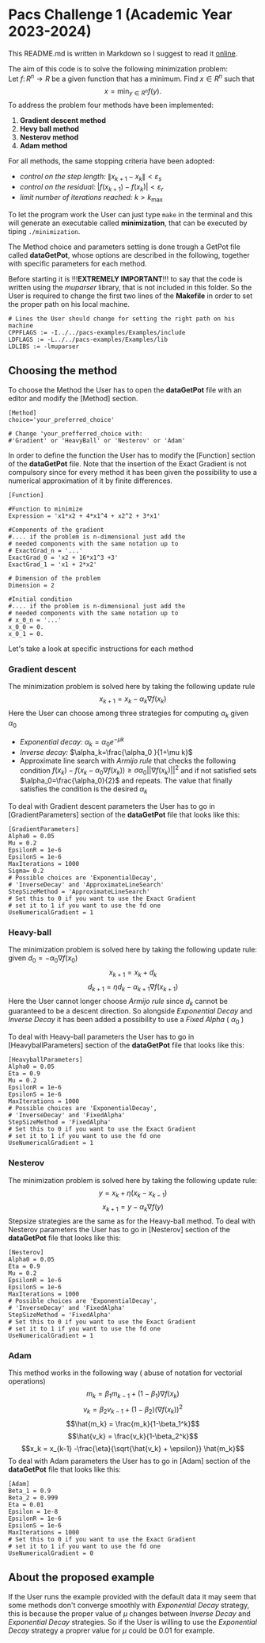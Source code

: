 # Pacs Challenge 1 (Academic Year 2023-2024)
This README.md is written in Markdown so I suggest to read it [online](https://github.com/yeshua-g/PACS_C1/blob/main/README.md).

The aim of this code is to solve the following minimization problem:\
Let $f\colon R^n\to R$ be a given function that has a minimum. Find $x\in R^n$ such that\
$$x = \min_{y \in R^n} f(y).$$
To address the problem four methods have been implemented:
1. **Gradient descent method**
2. **Hevy ball method**
3. **Nesterov method**
4. **Adam method**

For all methods, the same stopping criteria have been adopted:
* *control on the step length:* $\lVert x_{k+1} - x_k \rVert < \varepsilon_s$
* *control on the residual:*  $|f(x_{k+1}) - f(x_k) | < \varepsilon_r$
* *limit number of iterations reached:* $k > k_{\max}$

To let the program work the User can just type `make` in the terminal and this will generate an executable called **minimization**, that can be executed by tiping `./minimization`.

The Method choice and parameters setting is done trough a GetPot file called **dataGetPot**, whose options are described in the following, together with specific parameters for each method.

Before starting it is !!!**EXTREMELY IMPORTANT**!!! to say that the code is written using the *muparser* library, that is not included in this folder. So the User is required to change the first two lines of the **Makefile** in order to set the proper path on his local machine.
```
# Lines the User should change for setting the right path on his machine 
CPPFLAGS := -I../../pacs-examples/Examples/include
LDFLAGS := -L../../pacs-examples/Examples/lib
LDLIBS := -lmuparser
```
## Choosing the method
To choose the Method the User has to open the **dataGetPot** file with an editor and modify the [Method] section. 
```
[Method]
choice='your_preferred_choice'

# Change 'your_prefferred_choice with:
#'Gradient' or 'HeavyBall' or 'Nesterov' or 'Adam'
```
In order to define the function the User has to modify the [Function] section of the **dataGetPot** file. Note that the insertion of the Exact Gradient is not compulsory since for every method it has been given the possibility to use a numerical approximation of it by finite differences.
```
[Function]

#Function to minimize
Expression = 'x1*x2 + 4*x1^4 + x2^2 + 3*x1'

#Components of the gradient 
#.... if the problem is n-dimensional just add the
# needed components with the same notation up to
# ExactGrad_n = '...'
ExactGrad_0 = 'x2 + 16*x1^3 +3'
ExactGrad_1 = 'x1 + 2*x2'

# Dimension of the problem
Dimension = 2

#Initial condition
#.... if the problem is n-dimensional just add the
# needed components with the same notation up to
# x_0_n = '...'
x_0_0 = 0.
x_0_1 = 0.
```
Let's take a look at specific instructions for each method

### Gradient descent
The minimization problem is solved here by taking the following update rule $$x_{k+1} = x_k - \alpha_k \nabla f(x_k)$$
Here the User can choose among three strategies for computing $\alpha_k$ given $\alpha_0$
* *Exponential decay:* $\alpha_k=\alpha_0 e^{-\mu k}$
* *Inverse decay:* $\alpha_k=\frac{\alpha_0 }{1+\mu k}$
* Approximate line search with *Armijo rule* that checks the following condition $f(x_k)-f(x_k-\alpha_0 \nabla f(x_k)) \ge \sigma \alpha_0 || \nabla f(x_k) ||^2$ and if not satisfied sets $\alpha_0=\frac{\alpha_0}{2}$ and repeats. The value that finally satisfies the condition is the desired $\alpha_k$

To deal with Gradient descent parameters the User has to go in [GradientParameters] section of the **dataGetPot** file that looks like this:
```
[GradientParameters]
Alpha0 = 0.05
Mu = 0.2
EpsilonR = 1e-6
EpsilonS = 1e-6
MaxIterations = 1000
Sigma= 0.2
# Possible choices are 'ExponentialDecay',
# 'InverseDecay' and 'ApproximateLineSearch'
StepSizeMethod = 'ApproximateLineSearch'
# Set this to 0 if you want to use the Exact Gradient
# set it to 1 if you want to use the fd one
UseNumericalGradient = 1
```
### Heavy-ball 
The minimization problem is solved here by taking the following update rule:\
given $d_0 = -\alpha_0 \nabla f(x_0)$ $$x_{k+1} = x_k + d_k$$ $$d_{k+1} = \eta d_k - \alpha_{k+1} \nabla f(x_{k+1})$$
Here the User cannot longer choose *Armijo rule* since $d_k$ cannot be guaranteed to be a descent direction. So alongside *Exponential Decay* and *Inverse Decay* it has been added a possibility to use a *Fixed Alpha* ( $\alpha_0$ )

To deal with Heavy-ball parameters the User has to go in [HeavyballParameters] section of the **dataGetPot** file that looks like this:
```
[HeavyballParameters]
Alpha0 = 0.05
Eta = 0.9
Mu = 0.2
EpsilonR = 1e-6
EpsilonS = 1e-6
MaxIterations = 1000
# Possible choices are 'ExponentialDecay',
# 'InverseDecay' and 'FixedAlpha'
StepSizeMethod = 'FixedAlpha'
# Set this to 0 if you want to use the Exact Gradient
# set it to 1 if you want to use the fd one
UseNumericalGradient = 1
```
### Nesterov
The minimization problem is solved here by taking the following update rule:\
 $$y = x_k + \eta (x_k - x_{k-1})$$ $$x_{k+1} = y - \alpha_{k} \nabla f(y)$$
Stepsize strategies are the same as for the Heavy-ball method.
To deal with Nesterov parameters the User has to go in [Nesterov] section of the **dataGetPot** file that looks like this:
```
[Nesterov]
Alpha0 = 0.05
Eta = 0.9
Mu = 0.2
EpsilonR = 1e-6
EpsilonS = 1e-6
MaxIterations = 1000
# Possible choices are 'ExponentialDecay',
# 'InverseDecay' and 'FixedAlpha'
StepSizeMethod = 'FixedAlpha'
# Set this to 0 if you want to use the Exact Gradient
# set it to 1 if you want to use the fd one
UseNumericalGradient = 1
```
### Adam
This method works in the following way ( abuse of notation for vectorial operations)
$$m_k = \beta_1 m_{k-1} + (1-\beta_1) \nabla f(x_k)$$
$$v_k = \beta_2 v_{k-1} + (1-\beta_2) (\nabla f(x_k))^2$$
$$\hat{m_k} = \frac{m_k}{1-\beta_1^k}$$
$$\hat{v_k} = \frac{v_k}{1-\beta_2^k}$$
$$x_k = x_{k-1} -\frac{\eta}{\sqrt{\hat{v_k} + \epsilon}} \hat{m_k}$$
To deal with Adam parameters the User has to go in [Adam] section of the **dataGetPot** file that looks like this:
```
[Adam]
Beta_1 = 0.9
Beta_2 = 0.999
Eta = 0.01
Epsilon = 1e-8
EpsilonR = 1e-6
EpsilonS = 1e-6
MaxIterations = 1000
# Set this to 0 if you want to use the Exact Gradient
# set it to 1 if you want to use the fd one
UseNumericalGradient = 0
```
## About the proposed example
If the User runs the example provided with the default data it may seem that some methods don't converge smoothly with *Exponential Decay* strategy, this is because the proper value of $\mu$ changes between *Inverse Decay* and *Exponential Decay* strategies. So if the User is willing to use the *Exponential Decay* strategy a proprer value for $\mu$ could be $0.01$ for example.
   
